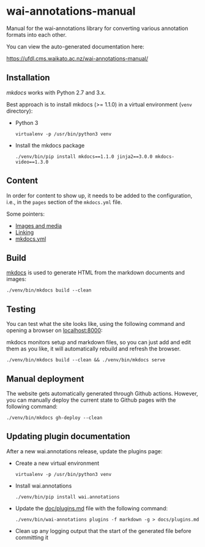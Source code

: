 # wai-annotations-manual

Manual for the wai-annotations library for converting various annotation formats
into each other.

You can view the auto-generated documentation here:

https://ufdl.cms.waikato.ac.nz/wai-annotations-manual/


## Installation

*mkdocs* works with Python 2.7 and 3.x.

Best approach is to install mkdocs (>= 1.1.0) in a virtual environment 
(`venv` directory):

* Python 3

  ```
  virtualenv -p /usr/bin/python3 venv
  ```

* Install the mkdocs package

  ```
  ./venv/bin/pip install mkdocs==1.1.0 jinja2==3.0.0 mkdocs-video==1.3.0
  ```


## Content

In order for content to show up, it needs to be added to the configuration, 
i.e., in the `pages` section of the `mkdocs.yml` file.

Some pointers:

* [Images and media](http://www.mkdocs.org/user-guide/writing-your-docs/#images-and-media)
* [Linking](http://www.mkdocs.org/user-guide/writing-your-docs/#linking-documents)
* [mkdocs.yml](http://www.mkdocs.org/user-guide/configuration/)


## Build

[mkdocs](http://www.mkdocs.org/) is used to generate HTML from the 
markdown documents and images:

```
./venv/bin/mkdocs build --clean
```


## Testing

You can test what the site looks like, using the following command
and opening a browser on [localhost:8000](http://127.0.0.1:8000):

mkdocs monitors setup and markdown files, so you can just add and edit
them as you like, it will automatically rebuild and refresh the browser.

```
./venv/bin/mkdocs build --clean && ./venv/bin/mkdocs serve
```


## Manual deployment

The website gets automatically generated through Github actions. However, you
can manually deploy the current state to Github pages with the following command:

```
./venv/bin/mkdocs gh-deploy --clean
```

## Updating plugin documentation

After a new wai.annotations release, update the plugins page:

* Create a new virtual environment

  ```commandline
  virtualenv -p /usr/bin/python3 venv
  ```

* Install wai.annotations

  ```commandline
  ./venv/bin/pip install wai.annotations
  ```

* Update the [doc/plugins.md](doc/plugins.md) file with the following command:

  ```commandline
  ./venv/bin/wai-annotations plugins -f markdown -g > docs/plugins.md
  ```

* Clean up any logging output that the start of the generated file before committing it
